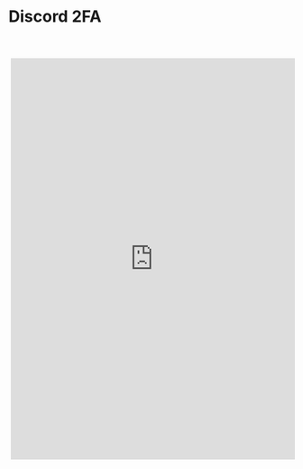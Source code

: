 # Discord 2FA 
<html>
<section id="kofiframe" > 
		<br>
		<br>
		<iframe src='https://ko-fi.com/sieadev/?hidefeed=true&widget=true&embed=true&preview=true' style='border:none;width:100%;padding:4px;background:#f9f9f900;' height='712' title='sieadev'></iframe>
	</section>
</html>
